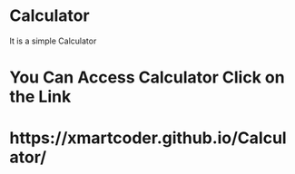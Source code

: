 # Calculator
It is a simple Calculator
<h1>You Can Access Calculator Click on the Link</h1>
<h1>https://xmartcoder.github.io/Calculator/</h1>
